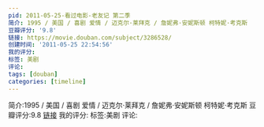 ```yaml
---
pid: 2011-05-25-看过电影-老友记 第二季
简介: 1995 / 美国 / 喜剧 爱情 / 迈克尔·莱拜克 / 詹妮弗·安妮斯顿 柯特妮·考克斯
豆瓣评分: '9.8'
链接: https://movie.douban.com/subject/3286528/
创建时间: '2011-05-25 22:54:56'
我的评分:
标签: 美剧
评论:
tags: [douban]
categories: [timeline]
---
```

简介:1995 / 美国 / 喜剧 爱情 / 迈克尔·莱拜克 / 詹妮弗·安妮斯顿 柯特妮·考克斯
豆瓣评分:9.8
[链接](https://movie.douban.com/subject/3286528/)
我的评分:
标签:美剧
评论:

